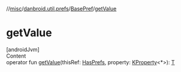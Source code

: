 //[misc](../../index.md)/[danbroid.util.prefs](../index.md)/[BasePref](index.md)/[getValue](get-value.md)



# getValue  
[androidJvm]  
Content  
operator fun [getValue](get-value.md)(thisRef: [HasPrefs](../-has-prefs/index.md), property: [KProperty](https://kotlinlang.org/api/latest/jvm/stdlib/kotlin.reflect/-k-property/index.html)<*>): [T](index.md)  




